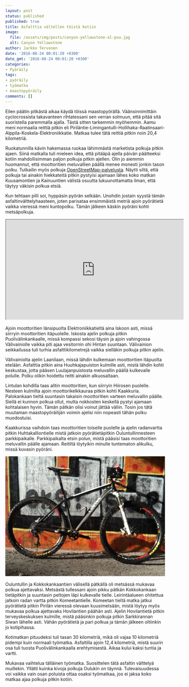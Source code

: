 ```yaml
---
layout: post
status: published
published: true
title: Asfalttia vältellen töistä kotiin
image:
  file: /assets/img/posts/canyon-yellowstone-al-puu.jpg
  alt: Canyon Yellowstone
author: Jarkko Tervonen
date: '2016-08-24 00:01:20 +0300'
date_gmt: '2016-08-24 00:01:20 +0300'
categories:
- Pyöräily
tags:
- pyöräily
- työmatka
- maastopyöräily
comments: []
---
```

Eilen päätin pitkästä aikaa käydä töissä maastopyörällä. Väänsinnimittäin cyclocrossista takavanteen rihtatessani sen verran solmuun, että pitää sitä suoristella paremmalla ajalla. Tästä sitten tarkemmin myöhemmin. Aamu meni normaalia reittiä pitkin eli Piriläntie-Limingantulli-Hollihaka-Raatinsaari-Alppila-Koskela-Elektroniikkatie. Matkaa tulee tätä reittiä pitkin noin 20,4 kilometriä.

Ruokatunnilla kävin hakemassa ruokaa lähimmästä marketista polkuja pitkin ajaen. Siinä matkalla tuli mieleen idea, että pitääpä ajella päivän päätteeksi kotiin mahdollisimman paljon polkuja pitkin ajellen. Olin jo aiemmin huomannut, että moottoritien meluvallien päällä menee monesti jonkin tason polku. Tutkailin myös polkuja [OpenStreetMap-palvelusta](https://www.openstreetmap.org/). Näytti siltä, että polkuja tai ainakin hiekkateitä pitkin pystyisi ajamaan lähes koko matkan Kuusamontien ja Kainuuntien välistä osuutta lukuunottamatta ilman, että täytyy väkisin polkua etsiä.

Kun tehtaan pilli soi, hyppäsin pyörän selkään. Unohdin jostain syystä tämän asfaltinvälttelyhaasteen, joten parisataa ensimmäistä metriä ajoin pyörätietä vaikka vieressä meni kuntopolku. Tämän jälkeen käskin pyöräni kohti metsäpolkuja.

<amp-iframe width="560" height="315" sandbox="allow-scripts allow-same-origin" layout="responsive" src="https://www.strava.com/activities/686123891/embed/6ba77b4ec4c02fb9c7f791c39219c22636987d30">
  <noscript><iframe src="https://www.strava.com/activities/686123891/embed/6ba77b4ec4c02fb9c7f791c39219c22636987d30" width="560" height="315"></iframe></noscript>
</amp-iframe>

Ajoin moottoritien länsipuolta Elektroniikkatieltä aina Iskoon asti, missä siirryin moottoritien itäpuolelle. Iskosta ajelin polkuja pitkin Puolivälinkankaalle, missä kompassi sekosi täysin ja ajoin vahingossa Välivainiolle vaikka piti ajaa vesitornin ohi Hintan suuntaan. Välivainion seikkailussa tuli turhia asfalttikilometrejä vaikka sielläkin polkuja pitkin ajelin.

Välivainiolta ajelin Laanilaan, missä lähdin kulkemaan moottoritien itäpuolta etelään. Asfalttia pitkin aina Huuhkajapuiston kulmille asti, mistä lähdin kohti keskustaa, jotta pääsen Luulajanpuistosta meluvallin päällä kulkevalle polulle. Polku olikin hoidettu reitti ainakin alkuosaltaan.

Lintulan kohdilla taas alitin moottoritien, kun siirryin Hiirosen puolelle. Nesteen kulmilta ajoin moottorikelkkauraa pitkin kohti Kaakkuria. Palokankaan tieltä suuntasin takaisin moottoritien varteen meluvallin päälle. Siellä ei kunnon polkua ollut, mutta nokkosten keskellä pystyi ajamaan kohtalaisen hyvin. Tämän pätkän olisi voinut jättää väliin. Tosin jos tätä muutaman maastopyöräilijän voimin ajelisi niin nopeasti tähän polku muodostuisi.

Kaakkurissa vaihdoin taas moottoritien toiselle puolelle ja ajelin radanvartta pitkin Huhtakalliontielle mistä jatkoin pyörätietäpitkin Ouluntullinnesteen parkkipaikalle. Parkkipaikalta etsin polun, mistä pääsisi taas moottoritien meluvallin päälle ajamaan. Reitiltä löytyikin minulle tuntematon alikulku, missä kuvasin pyöräni.

<amp-img src="/assets/img/posts/canyon-yellowstone-al-tunneli.jpg" alt="Canyon Yellowstone AL - Tunneli" width="4" height="3" layout="responsive">
  <noscript><img src="/assets/img/posts/canyon-yellowstone-al-tunneli.jpg" alt="Canyon Yellowstone AL - Tunneli" /></noscript>
</amp-img>

Ouluntullin ja Kokkokankaantien välisellä pätkällä oli metsässä mukavaa polkua ajettavaksi. Metsästä tullessani ajoin pikku pätkän Kokkokankaan tietäpitkin ja suuntasin peltojen läpi kulkevalle tielle. Leirintäalueen ohitettua jatkoin radan vartta pitkin Komeetantielle. Komeetan tieltä matka jatkui pyörätietä pitkin Pirilän vieressä olevaan kuusimetsään, mistä löytyy myös mukavaa polkua ajettavaks Hovilantien päähän asti. Ajelin Hovilantietä pitkin terveyskeskuksen kulmille, mistä pääsinkin polkuja pitkin Sarkkirannan Siwan lähelle asti. Vähän pyörätietä ja pari polkua ja tämän jälkeen oltiinkin jo kotipihassa.

Kotimatkan pituudeksi tuli tasan 30 kilometriä, mikä oli vajaa 10 kilometriä pidempi kuin normaali työmatka. Asfaltilla ajoin 12,4 kilometriä, mistä suurin osa tuli tuosta Puolivälinkankaalla erehtymisestä. Aikaa kului kaksi tuntia ja vartti.

Mukavaa vaihtelua tälläinen työmatka. Suosittelen tätä asfaltin välttelyä muillekin. Yllätti kuinka kivoja polkuja Oulukin on täynnä. Tulevaisuudessa voi vaikka vain osan poluista ottaa osaksi työmatkaa, jos ei jaksa koko matkaa ajaa polkuja pitkin kotiin.
